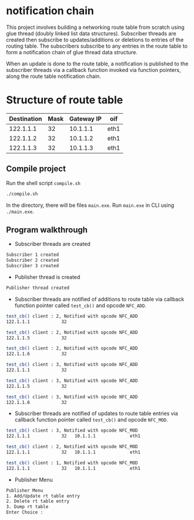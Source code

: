 # notification chain

This project involves building a networking route table from scratch using glue thread (doubly linked list data structures). Subscriber threads are created then subscribe to updates/additions or deletions to  entries of the routing table. The subscribers subscribe to any entries in the route table to  form a notification chain of glue thread data structure. 

When an update is done to the route table, a notification is published to the subscriber threads via a callback function invoked via function pointers, along the route table notification chain.

# Structure of route table

| Destination | Mask | Gateway IP | oif | 
| ----------- | ----------- | ----------- | ----------- |
| 122.1.1.1 | 32 | 10.1.1.1 | eth1  |
| 122.1.1.2 | 32 | 10.1.1.2 | eth1  |
| 122.1.1.3 | 32 | 10.1.1.3 | eth1  |

## Compile project

Run the shell script `compile.sh`

```bash
./compile.sh
```

In the directory, there will be files `main.exe`. Run `main.exe` in CLI using `./main.exe`.

## Program walkthrough

- Subscriber threads are created  

```bash
Subscriber 1 created
Subscriber 2 created
Subscriber 3 created
```
- Publisher thread is created

```bash
Publisher thread created
```   
- Subscriber threads are notified of additions to route table via callback function pointer called `test_cb()` and opcode `NFC_ADD`.

```bash
test_cb() client : 2, Notified with opcode NFC_ADD
122.1.1.1            32

test_cb() client : 2, Notified with opcode NFC_ADD
122.1.1.5            32

test_cb() client : 2, Notified with opcode NFC_ADD
122.1.1.6            32

test_cb() client : 3, Notified with opcode NFC_ADD
122.1.1.1            32

test_cb() client : 3, Notified with opcode NFC_ADD
122.1.1.5            32

test_cb() client : 3, Notified with opcode NFC_ADD
122.1.1.6            32

```
- Subscriber threads are notified of updates to route table entries via callback function pointer called `test_cb()` and opcode `NFC_MOD`.

```bash
test_cb() client : 3, Notified with opcode NFC_MOD
122.1.1.1            32   10.1.1.1             eth1

test_cb() client : 2, Notified with opcode NFC_MOD
122.1.1.1            32   10.1.1.1             eth1

test_cb() client : 1, Notified with opcode NFC_MOD
122.1.1.1            32   10.1.1.1             eth1
```

- Publisher Menu

```bash
Publisher Menu
1. Add/Update rt table entry
2. Delete rt table entry
3. Dump rt table
Enter Choice :
```

